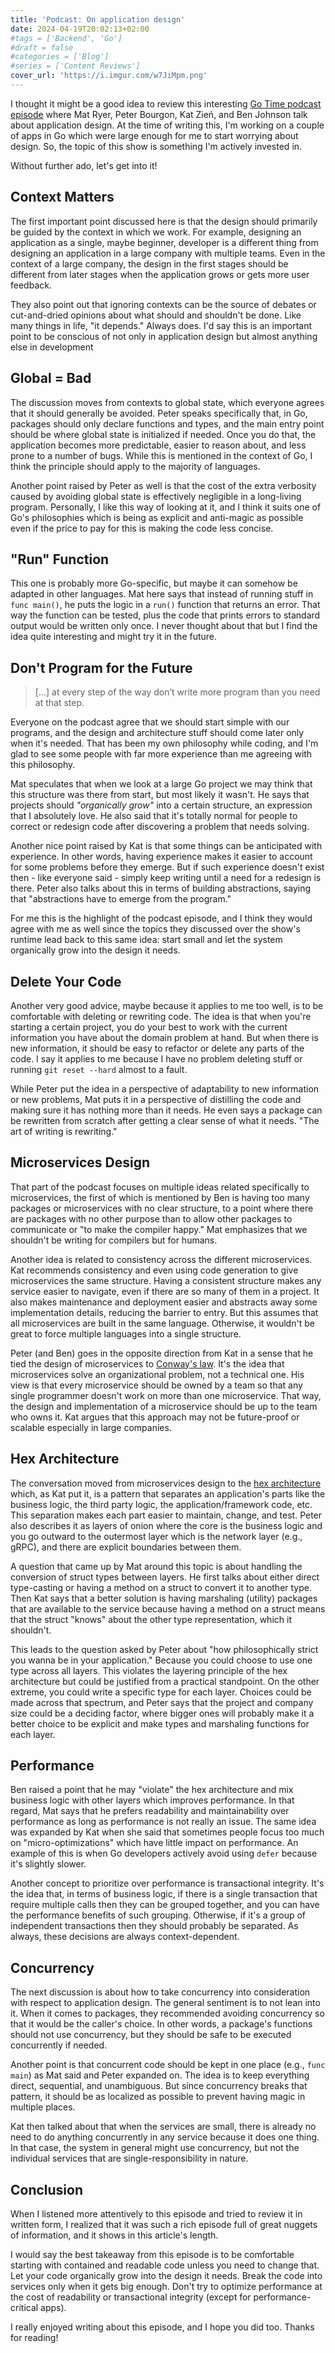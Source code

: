 ```yaml
---
title: 'Podcast: On application design'
date: 2024-04-19T20:02:13+02:00
#tags = ['Backend', 'Go']
#draft = false
#categories = ['Blog']
#series = ['Content Reviews']
cover_url: 'https://i.imgur.com/w7JiMpm.png'
---
```


I thought it might be a good idea to review this interesting [Go Time podcast episode](https://changelog.com/gotime/102) where Mat Ryer, Peter Bourgon, Kat Zień, and Ben Johnson talk about application design. At the time of writing this, I'm working on a couple of apps in Go which were large enough for me to start worrying about design. So, the topic of this show is something I'm actively invested in.

Without further ado, let's get into it!

## Context Matters

The first important point discussed here is that the design should primarily be guided by the context in which we work. For example, designing an application as a single, maybe beginner, developer is a different thing from designing an application in a large company with multiple teams. Even in the context of a large company, the design in the first stages should be different from later stages when the application grows or gets more user feedback.

They also point out that ignoring contexts can be the source of debates or cut-and-dried opinions about what should and shouldn't be done. Like many things in life, "it depends." Always does. I'd say this is an important point to be conscious of not only in application design but almost anything else in development

## Global = Bad

The discussion moves from contexts to global state, which everyone agrees that it should generally be avoided. Peter speaks specifically that, in Go, packages should only declare functions and types, and the main entry point should be where global state is initialized if needed. Once you do that, the application becomes more predictable, easier to reason about, and less prone to a number of bugs. While this is mentioned in the context of Go, I think the principle should apply to the majority of languages.

Another point raised by Peter as well is that the cost of the extra verbosity caused by avoiding global state is effectively negligible in a long-living program. Personally, I like this way of looking at it, and I think it suits one of Go's philosophies which is being as explicit and anti-magic as possible even if the price to pay for this is making the code less concise.

## "Run" Function

This one is probably more Go-specific, but maybe it can somehow be adapted in other languages. Mat here says that instead of running stuff in `func main()`, he puts the logic in a `run()` function that returns an error. That way the function can be tested, plus the code that prints errors to standard output would be written only once. I never thought about that but I find the idea quite interesting and might try it in the future.

## Don't Program for the Future

> \[...\] at every step of the way don’t write more program than you need at that step.

Everyone on the podcast agree that we should start simple with our programs, and the design and architecture stuff should come later only when it's needed. That has been my own philosophy while coding, and I'm glad to see some people with far more experience than me agreeing with this philosophy.

Mat speculates that when we look at a large Go project we may think that this structure was there from start, but most likely it wasn't. He says that projects should *"organically grow"* into a certain structure, an expression that I absolutely love. He also said that it's totally normal for people to correct or redesign code after discovering a problem that needs solving.

Another nice point raised by Kat is that some things can be anticipated with experience. In other words, having experience makes it easier to account for some problems before they emerge. But if such experience doesn't exist then - like everyone said - simply keep writing until a need for a redesign is there. Peter also talks about this in terms of building abstractions, saying that "abstractions have to emerge from the program."

For me this is the highlight of the podcast episode, and I think they would agree with me as well since the topics they discussed over the show's runtime lead back to this same idea: start small and let the system organically grow into the design it needs.

## Delete Your Code

Another very good advice, maybe because it applies to me too well, is to be comfortable with deleting or rewriting code. The idea is that when you're starting a certain project, you do your best to work with the current information you have about the domain problem at hand. But when there is new information, it should be easy to refactor or delete any parts of the code. I say it applies to me because I have no problem deleting stuff or running `git reset --hard` almost to a fault.

While Peter put the idea in a perspective of adaptability to new information or new problems, Mat puts it in a perspective of distilling the code and making sure it has nothing more than it needs. He even says a package can be rewritten from scratch after getting a clear sense of what it needs. "The art of writing is rewriting."

## Microservices Design

That part of the podcast focuses on multiple ideas related specifically to microservices, the first of which is mentioned by Ben is having too many packages or microservices with no clear structure, to a point where there are packages with no other purpose than to allow other packages to communicate or "to make the compiler happy." Mat emphasizes that we shouldn't be writing for compilers but for humans.

Another idea is related to consistency across the different microservices. Kat recommends consistency and even using code generation to give microservices the same structure. Having a consistent structure makes any service easier to navigate, even if there are so many of them in a project. It also makes maintenance and deployment easier and abstracts away some implementation details, reducing the barrier to entry. But this assumes that all microservices are built in the same language. Otherwise, it wouldn't be great to force multiple languages into a single structure.

Peter (and Ben) goes in the opposite direction from Kat in a sense that he tied the design of microservices to [Conway's law](https://en.wikipedia.org/wiki/Conway's_law). It's the idea that microservices solve an organizational problem, not a technical one. His view is that every microservice should be owned by a team so that any single programmer doesn't work on more than one microservice. That way, the design and implementation of a microservice should be up to the team who owns it. Kat argues that this approach may not be future-proof or scalable especially in large companies.

## Hex Architecture

The conversation moved from microservices design to the [hex architecture](https://en.wikipedia.org/wiki/Hexagonal_architecture_(software)) which, as Kat put it, is a pattern that separates an application's parts like the business logic, the third party logic, the application/framework code, etc. This separation makes each part easier to maintain, change, and test. Peter also describes it as layers of onion where the core is the business logic and you go outward to the outermost layer which is the network layer (e.g., gRPC), and there are explicit boundaries between them.

A question that came up by Mat around this topic is about handling the conversion of struct types between layers. He first talks about either direct type-casting or having a method on a struct to convert it to another type. Then Kat says that a better solution is having marshaling (utility) packages that are available to the service because having a method on a struct means that the struct "knows" about the other type representation, which it shouldn't.

This leads to the question asked by Peter about "how philosophically strict you wanna be in your application." Because you could choose to use one type across all layers. This violates the layering principle of the hex architecture but could be justified from a practical standpoint. On the other extreme, you could write a specific type for each layer. Choices could be made across that spectrum, and Peter says that the project and company size could be a deciding factor, where bigger ones will probably make it a better choice to be explicit and make types and marshaling functions for each layer.

## Performance

Ben raised a point that he may "violate" the hex architecture and mix business logic with other layers which improves performance. In that regard, Mat says that he prefers readability and maintainability over performance as long as performance is not really an issue. The same idea was expanded by Kat when she said that sometimes people focus too much on "micro-optimizations" which have little impact on performance. An example of this is when Go developers actively avoid using `defer` because it's slightly slower.

Another concept to prioritize over performance is transactional integrity. It's the idea that, in terms of business logic, if there is a single transaction that require multiple calls then they can be grouped together, and you can have the performance benefits of such grouping. Otherwise, if it's a group of independent transactions then they should probably be separated. As always, these decisions are always context-dependent.

## Concurrency

The next discussion is about how to take concurrency into consideration with respect to application design. The general sentiment is to not lean into it. When it comes to packages, they recommended avoiding concurrency so that it would be the caller's choice. In other words, a package's functions should not use concurrency, but they should be safe to be executed concurrently if needed.

Another point is that concurrent code should be kept in one place (e.g., `func main`) as Mat said and Peter expanded on. The idea is to keep everything direct, sequential, and unambiguous. But since concurrency breaks that pattern, it should be as localized as possible to prevent having magic in multiple places.

Kat then talked about that when the services are small, there is already no need to do anything concurrently in any service because it does one thing. In that case, the system in general might use concurrency, but not the individual services that are single-responsibility in nature.

## Conclusion

When I listened more attentively to this episode and tried to review it in written form, I realized that it was such a rich episode full of great nuggets of information, and it shows in this article's length.

I would say the best takeaway from this episode is to be comfortable starting with contained and readable code unless you need to change that. Let your code organically grow into the design it needs. Break the code into services only when it gets big enough. Don't try to optimize performance at the cost of readability or transactional integrity (except for performance-critical apps).

I really enjoyed writing about this episode, and I hope you did too. Thanks for reading!

